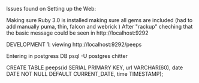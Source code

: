 Issues found on Setting up the Web:

Making sure Ruby 3.0 is installed
making sure all gems are included (had to add manually puma, thin, falcon and webrick )
After "rackup" cheching that the basic message could be seen in http://localhost:9292

DEVELOPMENT 1: viewing
http://localhost:9292/peeps


Entering in postgress DB
psql -U postgres chitter


 CREATE TABLE peeps(id SERIAL PRIMARY KEY, url VARCHAR(60), date DATE NOT NULL DEFAULT CURRENT_DATE, time TIMESTAMP);

